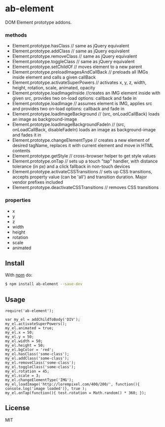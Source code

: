 # ab-element

DOM Element prototype addons.

### methods
- Element.prototype.hasClass // same as jQuery equivalent
- Element.prototype.addClass // same as jQuery equivalent
- Element.prototype.removeClass // same as jQuery equivalent
- Element.prototype.toggleClass // same as jQuery equivalent
- Element.prototype.setChildOf // moves element to a new parent
- Element.prototype.preloadImagesAndCallBack // preloads all IMGs inside element and calls a given callBack
- Element.prototype.activateSuperPowers // activates x, y, z, width, height, rotation, scale, animated, opacity
- Element.prototype.loadImageInside //creates an IMG element inside with given src, provides two on-load options: callback and fade in
- Element.prototype.loadImage // assumes element is IMG, applies src and provides two on-load options: callback and fade in
- Element.prototype.loadImageBackground // (src, onLoadCallBack) loads an image as background-image
- Element.prototype.loadImageBackgroundFadeIn  // (src, onLoadCallBack, disableFadeIn) loads an image as background-image and fades it in
- Element.prototype.changeElementType // creates a new element of desired tagName, replaces it with current element and move in HTML contents
- Element.prototype.getStyle // cross-browser helper to get style values
- Element.prototype.onTap // sets up a touch "tap" handler, with distance tolerance (in px) and a click fallback in non-touch devices
- Element.prototype.activateCSSTransitions // sets up CSS transitions, accepts property value (can be 'all') and transition duration. Major vendor prefixes included
- Element.prototype.deactivateCSSTransitions // removes CSS transitions

### properties
- x
- y
- z
- width
- height
- rotation
- scale
- animated

## Install

With [npm](http://npmjs.org) do:

```bash
$ npm install ab-element --save-dev
```

## Usage
	
	require('ab-element');

	var my_el = addChildToBody('DIV');
	my_el.activateSuperPowers();
	my_el.animated = true;
	my_el.x = 50;
	my_el.y = 50;
	my_el.width = 50;
	my_el.height = 50;
	my_el.bgColor = 'red';
	my_el.hasClass('some-class');
	my_el.addClass('some-class');
	my_el.removeClass('some-class');
	my_el.toggleClass('some-class');
	my_el.rotation = 45;
	my_el.scale = 3;
	my_el.changeElementType('IMG');
	my_el.loadImage('http://lorempixel.com/400/200/', function(){ console.log('image loaded')}, true );
	my_el.onTap(function(){ test.rotation = Math.random() * 360; });

## License

MIT
